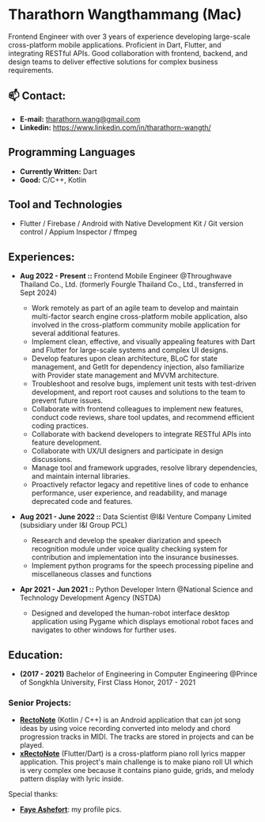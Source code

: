 # Tharathorn Wangthammang (Mac) 
Frontend Engineer with over 3 years of experience developing large-scale cross-platform mobile applications. Proficient in Dart, Flutter, and integrating RESTful APIs. Good collaboration with frontend, backend, and design teams to deliver effective solutions for complex business requirements.

## 📫 Contact: 
* **E-mail:** tharathorn.wang@gmail.com
* **Linkedin:** https://www.linkedin.com/in/tharathorn-wangth/

## Programming Languages 
* **Currently Written:** Dart
* **Good:** C/C++, Kotlin  

## Tool and Technologies
* Flutter / Firebase / Android with Native Development Kit / Git version control / Appium Inspector / ffmpeg

## Experiences:
* **Aug 2022 - Present ::** Frontend Mobile Engineer @Throughwave Thailand Co., Ltd. (formerly Fourgle Thailand Co., Ltd., transferred in Sept 2024) 
   * Work remotely as part of an agile team to develop and maintain multi-factor search engine cross-platform mobile application, also involved in the cross-platform community mobile application for several additional features.
   * Implement clean, effective, and visually appealing features with Dart and Flutter for large-scale systems and complex UI designs.
   * Develop features upon clean architecture, BLoC for state management, and GetIt for dependency injection, also familiarize with Provider state management and MVVM architecture.
   * Troubleshoot and resolve bugs, implement unit tests with test-driven development, and report root causes and solutions to the team to prevent future issues.
   * Collaborate with frontend colleagues to implement new features, conduct code reviews, share tool updates, and recommend efficient coding practices.
   * Collaborate with backend developers to integrate RESTful APIs into feature development.
   * Collaborate with UX/UI designers and participate in design discussions.
   * Manage tool and framework upgrades, resolve library dependencies, and maintain internal libraries.
   * Proactively refactor legacy and repetitive lines of code to enhance performance, user experience, and readability, and manage deprecated code and features.

* **Aug 2021 - June 2022 ::** Data Scientist @I&I Venture Company Limited (subsidiary under I&I Group PCL)
  *	Research and develop the speaker diarization and speech recognition module under voice quality checking system for contribution and implementation into the insurance businesses.
  *	Implement python programs for the speech processing pipeline and miscellaneous classes and functions

* **Apr 2021 - Jun 2021 ::** Python Developer Intern @National Science and Technology Development Agency (NSTDA)
  * Designed and developed the human-robot interface desktop application using Pygame which displays emotional robot faces and navigates to other windows for further uses.

## Education:
- **(2017 - 2021)** Bachelor of Engineering in Computer Engineering @Prince of Songkhla University, First Class Honor, 2017 - 2021
### Senior Projects:
* [**RectoNote**](https://github.com/Tharamac/Rectonote) (Kotlin / C++) is an Android application that can jot song ideas by using voice recording converted into melody and chord progression tracks in MIDI. The tracks are stored in projects and can be played. 
* [**xRectoNote**](https://github.com/Tharamac/xRectoNote) (Flutter/Dart) is a cross-platform piano roll lyrics mapper application. This project's main challenge is to make piano roll UI which is very complex one because it contains piano guide, grids, and melody pattern display with lyric inside.


Special thanks:
- [**Faye Ashefort**](https://twitter.com/FAY3Ashefort): my profile pics.
<!-- - I’m currently learning C++, nand EDM Production -->
<!--
**Tharamac/Tharamac** is a ✨ _special_ ✨ repository because its `README.md` (this file) appears on your GitHub profile.

Here are some ideas to get you started:

- 🔭 I’m currently working on IIV as m
- 🌱 I’m currently learning C++ 
- 📫 How to reach me: ...
- 😄 Pronouns: ...
- ⚡ Fun fact: ...

- 😄 Pronouns: He/She
- ⚡ Fun fact: This profile picture is drawn by Faye Ashefort who is a Vtuber under Rainbow Arc Label
-->
